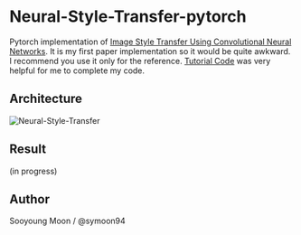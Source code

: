 # Neural-Style-Transfer-pytorch

Pytorch implementation of [Image Style Transfer Using Convolutional Neural Networks](https://www.cv-foundation.org/openaccess/content_cvpr_2016/papers/Gatys_Image_Style_Transfer_CVPR_2016_paper.pdf). It is my first paper implementation so it would be quite awkward. I recommend you use it only for the reference.  [Tutorial Code](https://pytorch.org/tutorials/advanced/neural_style_tutorial.html) was very helpful for me to complete my code.


## Architecture
![Neural-Style-Transfer](https://github.com/symoon94/Neural-Style-Transfer-pytorch/blob/master/assets/nst_model.png)


## Result
(in progress)

## Author
Sooyoung Moon / @symoon94
